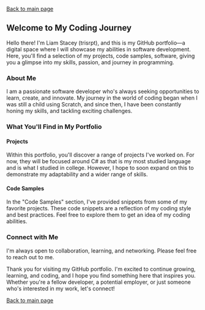 [Back to main page](./../README.md)

## Welcome to My Coding Journey

Hello there! I'm Liam Stacey (trisrpt), and this is my GitHub portfolio—a digital space where I will showcase my abilities in software development. Here, you'll find a selection of my projects, code samples, software, giving you a glimpse into my skills, passion, and journey in programming.

### About Me

I am a passionate software developer who's always seeking opportunities to learn, create, and innovate. My journey in the world of coding began when I was still a child using Scratch, and since then, I have been constantly honing my skills, and tackling exciting challenges.

### What You'll Find in My Portfolio

#### Projects

Within this portfolio, you'll discover a range of projects I've worked on. For now, they will be focused around C# as that is my most studied language and is what I studied in college. However, I hope to soon expand on this to demonstrate my adaptability and a wider range of skills.

#### Code Samples

In the "Code Samples" section, I've provided snippets from some of my favorite projects. These code snippets are a reflection of my coding style and best practices. Feel free to explore them to get an idea of my coding abilities.

### Connect with Me

I'm always open to collaboration, learning, and networking. Please feel free to reach out to me.

Thank you for visiting my GitHub portfolio. I'm excited to continue growing, learning, and coding, and I hope you find something here that inspires you. Whether you're a fellow developer, a potential employer, or just someone who's interested in my work, let's connect!

[Back to main page](./../README.md)
